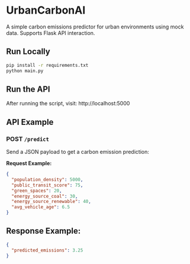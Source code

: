 # UrbanCarbonAI

A simple carbon emissions predictor for urban environments using mock data. Supports Flask API interaction.

## Run Locally

```bash
pip install -r requirements.txt
python main.py
```

## Run the API

After running the script, visit: http://localhost:5000


## API Example

### POST `/predict`

Send a JSON payload to get a carbon emission prediction:

**Request Example:**

```json
{
  "population_density": 5000,
  "public_transit_score": 75,
  "green_spaces": 20,
  "energy_source_coal": 30,
  "energy_source_renewable": 40,
  "avg_vehicle_age": 6.5
}
```

## Response Example:

```json
{
  "predicted_emissions": 3.25
}
```